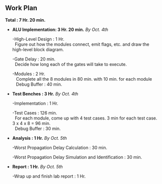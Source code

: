 ## Work Plan

**Total : 7 Hr. 20 min.**

* **ALU Implementation: 3 Hr. 20 min.**   _By Oct. 4th_
	
  -High-Level Design : 1 Hr. <br />
  &nbsp;&nbsp;Figure out how the modules connect, emit flags, etc. and draw the high-level block diagram.
  
  -Gate Delay : 20 min. <br />
   &nbsp;&nbsp;Decide how long each of the gates will take to execute.
	
  -Modules : 2 Hr. <br />
   &nbsp;&nbsp; Complete all the 8 modules in 80 min. with 10 min. for each module <br />
   &nbsp;&nbsp; Debug Buffer : 40 min.

* **Test Benches : 3 Hr.**                _By Oct. 4th_
  
  -Implementation : 1 Hr.
   
  -Test Cases : 126 min. <br />
   &nbsp;&nbsp;For each module, come up with 4 test cases. 3 min for each test case. 3 x 4 x 8 = 96 min. <br />
   &nbsp;&nbsp;Debug Buffer : 30 min.

* **Analysis : 1 Hr.**                    _By Oct. 5th_
  
  -Worst Propagation Delay Calculation : 30 min.
		
  -Worst Propagation Delay Simulation and Identification : 30 min.
  
* **Report : 1 Hr.**                      _By Oct. 5th_

  -Wrap up and finish lab report : 1 Hr.
